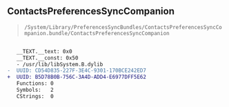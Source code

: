 ## ContactsPreferencesSyncCompanion

> `/System/Library/PreferencesSyncBundles/ContactsPreferencesSyncCompanion.bundle/ContactsPreferencesSyncCompanion`

```diff

   __TEXT.__text: 0x0
   __TEXT.__const: 0x50
   - /usr/lib/libSystem.B.dylib
-  UUID: CD54D835-227F-3E4C-9301-170BCE242ED7
+  UUID: B5D78B0B-756C-3A4D-ADD4-E6977DFF5E62
   Functions: 0
   Symbols:   2
   CStrings:  0

```
